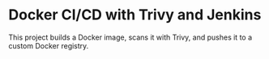 # Docker CI/CD with Trivy and Jenkins
This project builds a Docker image, scans it with Trivy, and pushes it to a custom Docker registry.
